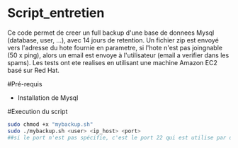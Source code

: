 # Script_entretien
Ce code permet de creer un full backup d'une base de donnees Mysql (database, user, ...), avec 14 jours de retention. Un fichier zip est envoyé vers l'adresse du hote fournie en parametre, si l'hote n'est pas joingnable (50 x ping), alors un email est envoye à l'utilisateur (email a verifier dans les spams).
Les tests ont ete realises en utilisant une machine Amazon EC2 basé sur Red Hat. 

#Pré-requis
- Installation de Mysql

#Execution du script
```bash
sudo chmod +x "mybackup.sh"
sudo ./mybackup.sh <user> <ip_host> <port>
##si le port n'est pas spécifie, c'est le port 22 qui est utilise par defaut
